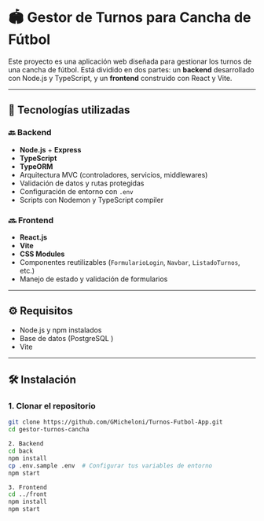 # 🏟️ Gestor de Turnos para Cancha de Fútbol

Este proyecto es una aplicación web diseñada para gestionar los turnos de una cancha de fútbol. Está dividido en dos partes: un **backend** desarrollado con Node.js y TypeScript, y un **frontend** construido con React y Vite.

---

## 🧰 Tecnologías utilizadas

### 🔙 Backend
- **Node.js** + **Express**
- **TypeScript**
- **TypeORM** 
- Arquitectura MVC (controladores, servicios, middlewares)
- Validación de datos y rutas protegidas
- Configuración de entorno con `.env`
- Scripts con Nodemon y TypeScript compiler

### 🔜 Frontend
- **React.js**
- **Vite**
- **CSS Modules**
- Componentes reutilizables (`FormularioLogin`, `Navbar`, `ListadoTurnos`, etc.)
- Manejo de estado y validación de formularios

---

## ⚙️ Requisitos

- Node.js y npm instalados
- Base de datos (PostgreSQL )
- Vite 

---

## 🛠️ Instalación

### 1. Clonar el repositorio

```bash
git clone https://github.com/GMicheloni/Turnos-Futbol-App.git
cd gestor-turnos-cancha

2. Backend
cd back
npm install
cp .env.sample .env  # Configurar tus variables de entorno
npm start

3. Frontend
cd ../front
npm install
npm start



